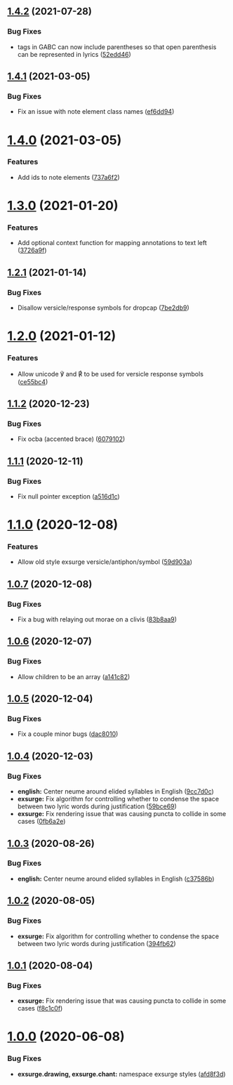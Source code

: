 ## [1.4.2](https://github.com/frmatthew/exsurge/compare/v1.4.1...v1.4.2) (2021-07-28)


### Bug Fixes

* <v> tags in GABC can now include parentheses so that open parenthesis can be represented in lyrics ([52edd46](https://github.com/frmatthew/exsurge/commit/52edd46679bf68e8bbc1ec258e7e1ea3e6d646e1))



## [1.4.1](https://github.com/frmatthew/exsurge/compare/v1.4.0...v1.4.1) (2021-03-05)


### Bug Fixes

* Fix an issue with note element class names ([ef6dd94](https://github.com/frmatthew/exsurge/commit/ef6dd941ea49ee5446f0176c3dda1ca6a210c278))



# [1.4.0](https://github.com/frmatthew/exsurge/compare/v1.3.0...v1.4.0) (2021-03-05)


### Features

* Add ids to note elements ([737a6f2](https://github.com/frmatthew/exsurge/commit/737a6f290d1c7beb63bb5be127d85fb25ae29d77))



# [1.3.0](https://github.com/frmatthew/exsurge/compare/v1.2.1...v1.3.0) (2021-01-20)


### Features

* Add optional context function for mapping annotations to text left ([3726a9f](https://github.com/frmatthew/exsurge/commit/3726a9f5acd80b13899243396d67294bac095107))



## [1.2.1](https://github.com/frmatthew/exsurge/compare/v1.2.0...v1.2.1) (2021-01-14)


### Bug Fixes

* Disallow versicle/response symbols for dropcap ([7be2db9](https://github.com/frmatthew/exsurge/commit/7be2db958190b40480bee4abfabebae211f17772))



# [1.2.0](https://github.com/frmatthew/exsurge/compare/v1.1.2...v1.2.0) (2021-01-12)


### Features

* Allow unicode ℣ and ℟ to be used for versicle response symbols ([ce55bc4](https://github.com/frmatthew/exsurge/commit/ce55bc418b1cb09537156ae310414df5ebcadde5))



## [1.1.2](https://github.com/frmatthew/exsurge/compare/v1.1.1...v1.1.2) (2020-12-23)


### Bug Fixes

* Fix ocba (accented brace) ([6079102](https://github.com/frmatthew/exsurge/commit/6079102f72a31e7d603ef5ace521125b86003c0d))



## [1.1.1](https://github.com/frmatthew/exsurge/compare/v1.1.0...v1.1.1) (2020-12-11)


### Bug Fixes

* Fix null pointer exception ([a516d1c](https://github.com/frmatthew/exsurge/commit/a516d1c7aa0f10ccb3124402f17d867b67242cdf))



# [1.1.0](https://github.com/frmatthew/exsurge/compare/v1.0.7...v1.1.0) (2020-12-08)


### Features

* Allow old style exsurge versicle/antiphon/symbol ([59d903a](https://github.com/frmatthew/exsurge/commit/59d903a7e24d5f02f085f0a389e1be1038bf0340))



## [1.0.7](https://github.com/frmatthew/exsurge/compare/v1.0.6...v1.0.7) (2020-12-08)


### Bug Fixes

* Fix a bug with relaying out morae on a clivis ([83b8aa9](https://github.com/frmatthew/exsurge/commit/83b8aa946539b96f2b2f596e47cacefb71f5eb3b))



## [1.0.6](https://github.com/frmatthew/exsurge/compare/v1.0.5...v1.0.6) (2020-12-07)


### Bug Fixes

* Allow children to be an array ([a141c82](https://github.com/frmatthew/exsurge/commit/a141c82de61ec24f1852c599dad2f3b25cce88af))



## [1.0.5](https://github.com/frmatthew/exsurge/compare/v1.0.4...v1.0.5) (2020-12-04)


### Bug Fixes

* Fix a couple minor bugs ([dac8010](https://github.com/frmatthew/exsurge/commit/dac801094bea331cbc9339d302d5d9fd8cb459db))



## [1.0.4](https://github.com/frmatthew/exsurge/compare/v1.0.3...v1.0.4) (2020-12-03)


### Bug Fixes

* **english:** Center neume around elided syllables in English ([9cc7d0c](https://github.com/frmatthew/exsurge/commit/9cc7d0cd831643e8a6b2fb7cdcc004a3a83da3b2))
* **exsurge:** Fix algorithm for controlling whether to condense the space between two lyric words during justification ([59bce69](https://github.com/frmatthew/exsurge/commit/59bce6911eed1813d6511d51d7ae8833e2e9993b))
* **exsurge:** Fix rendering issue that was causing puncta to collide in some cases ([0fb6a2e](https://github.com/frmatthew/exsurge/commit/0fb6a2e8f8d53fec526e2671bd95fa51b4f41417))



## [1.0.3](https://github.com/frmatthew/exsurge/compare/v1.0.2...v1.0.3) (2020-08-26)


### Bug Fixes

* **english:** Center neume around elided syllables in English ([c37586b](https://github.com/frmatthew/exsurge/commit/c37586be3b3c67ca3da927f671c25e404b8eb8d6))



## [1.0.2](https://github.com/frmatthew/exsurge/compare/v1.0.1...v1.0.2) (2020-08-05)


### Bug Fixes

* **exsurge:** Fix algorithm for controlling whether to condense the space between two lyric words during justification ([394fb62](https://github.com/frmatthew/exsurge/commit/394fb62c98e8ca0d34aacb7464baced7dd7ec311))



## [1.0.1](https://github.com/frmatthew/exsurge/compare/v1.0.0...v1.0.1) (2020-08-04)


### Bug Fixes

* **exsurge:** Fix rendering issue that was causing puncta to collide in some cases ([f8c1c0f](https://github.com/frmatthew/exsurge/commit/f8c1c0feecb4775eed2eb61b27b953e91ca733a9))



# [1.0.0](https://github.com/frmatthew/exsurge/compare/afd8f3d21e8f9a1dba6b32934b634ccda483d2ed...v1.0.0) (2020-06-08)


### Bug Fixes

* **exsurge.drawing, exsurge.chant:** namespace exsurge styles ([afd8f3d](https://github.com/frmatthew/exsurge/commit/afd8f3d21e8f9a1dba6b32934b634ccda483d2ed))



